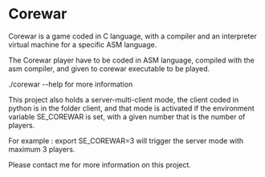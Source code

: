 # Corewar

Corewar is a game coded in C language, with a compiler and an interpreter virtual machine for a specific ASM language.

The Corewar player have to be coded in ASM language, compiled with the asm compiler, and given to corewar executable to be played.

./corewar --help for more information

This project also holds a server-multi-client mode, the client coded in python is in the folder client, and that mode is activated if the environment variable SE_COREWAR is set, with a given number that is the number of players.

For example : export SE_COREWAR=3 will trigger the server mode with maximum 3 players.

Please contact me for more information on this project.

